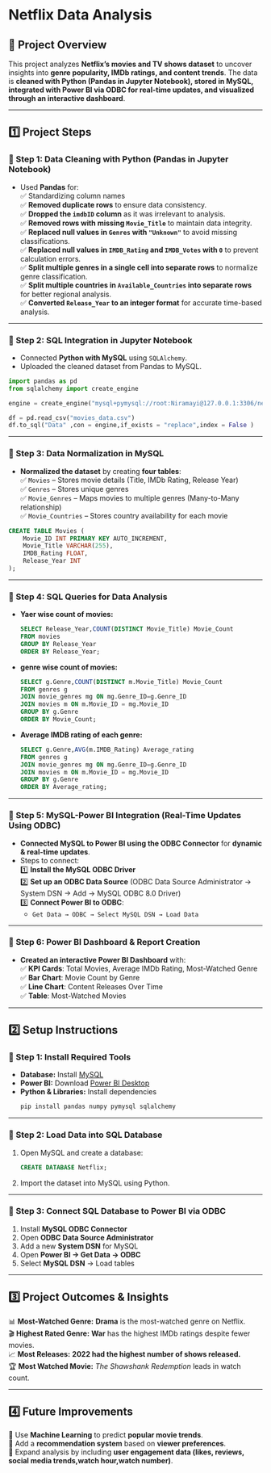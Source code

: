 # **Netflix Data Analysis**  

## **🔹 Project Overview**  
This project analyzes **Netflix’s movies and TV shows dataset** to uncover insights into **genre popularity, IMDb ratings, and content trends**. The data is **cleaned with Python (Pandas in Jupyter Notebook), stored in MySQL, integrated with Power BI via ODBC for real-time updates, and visualized through an interactive dashboard**.  

---

## 1️⃣ Project Steps  

### **📌 Step 1: Data Cleaning with Python (Pandas in Jupyter Notebook)**  
- Used **Pandas** for:    
  ✅ Standardizing column names  
  ✅ **Removed duplicate rows** to ensure data consistency.  
  ✅ **Dropped the `imdbID` column** as it was irrelevant to analysis.  
  ✅ **Removed rows with missing `Movie_Title`** to maintain data integrity.  
  ✅ **Replaced null values in `Genres` with `"Unknown"`** to avoid missing classifications.  
  ✅ **Replaced null values in `IMDB_Rating` and `IMDB_Votes` with `0`** to prevent calculation errors.  
  ✅ **Split multiple genres in a single cell into separate rows** to normalize genre classification.  
  ✅ **Split multiple countries in `Available_Countries` into separate rows** for better regional analysis.  
  ✅ **Converted `Release_Year` to an integer format** for accurate time-based analysis. 
---

### **📌 Step 2: SQL Integration in Jupyter Notebook**  
- Connected **Python with MySQL** using `SQLAlchemy`.  
- Uploaded the cleaned dataset from Pandas to MySQL.  

```python
import pandas as pd
from sqlalchemy import create_engine

engine = create_engine("mysql+pymysql://root:Niramayi@127.0.0.1:3306/netflix")

df = pd.read_csv("movies_data.csv")
df.to_sql("Data" ,con = engine,if_exists = "replace",index = False )
```

---

### **📌 Step 3: Data Normalization in MySQL**  
- **Normalized the dataset** by creating **four tables**:  
  ✅ `Movies` – Stores movie details (Title, IMDb Rating, Release Year)  
  ✅ `Genres` – Stores unique genres  
  ✅ `Movie_Genres` – Maps movies to multiple genres (Many-to-Many relationship)  
  ✅ `Movie_Countries` – Stores country availability for each movie  

```sql
CREATE TABLE Movies (
    Movie_ID INT PRIMARY KEY AUTO_INCREMENT,
    Movie_Title VARCHAR(255),
    IMDB_Rating FLOAT,
    Release_Year INT
);
```

---

### **📌 Step 4: SQL Queries for Data Analysis**  
- **Yaer wise count of movies:**  
  ```sql
  SELECT Release_Year,COUNT(DISTINCT Movie_Title) Movie_Count
  FROM movies
  GROUP BY Release_Year
  ORDER BY Release_Year;
  ```
- **genre wise count of movies:**  
  ```sql
  SELECT g.Genre,COUNT(DISTINCT m.Movie_Title) Movie_Count
  FROM genres g
  JOIN movie_genres mg ON mg.Genre_ID=g.Genre_ID
  JOIN movies m ON m.Movie_ID = mg.Movie_ID
  GROUP BY g.Genre
  ORDER BY Movie_Count;
  ```
- **Average IMDB rating of each genre:**  
  ```sql
  SELECT g.Genre,AVG(m.IMDB_Rating) Average_rating
  FROM genres g
  JOIN movie_genres mg ON mg.Genre_ID=g.Genre_ID
  JOIN movies m ON m.Movie_ID = mg.Movie_ID 
  GROUP BY g.Genre
  ORDER BY Average_rating;
  ```

---

### **📌 Step 5: MySQL-Power BI Integration (Real-Time Updates Using ODBC)**  
- **Connected MySQL to Power BI using the ODBC Connector** for **dynamic & real-time updates**.  
- Steps to connect:  
  1️⃣ **Install the MySQL ODBC Driver**  
  2️⃣ **Set up an ODBC Data Source** (ODBC Data Source Administrator → System DSN → Add → MySQL ODBC 8.0 Driver)  
  3️⃣ **Connect Power BI to ODBC**:  
     - `Get Data → ODBC → Select MySQL DSN → Load Data`  

---

### **📌 Step 6: Power BI Dashboard & Report Creation**  
- **Created an interactive Power BI Dashboard** with:  
  ✅ **KPI Cards**: Total Movies, Average IMDb Rating, Most-Watched Genre  
  ✅ **Bar Chart**: Movie Count by Genre  
  ✅ **Line Chart**: Content Releases Over Time  
  ✅ **Table**: Most-Watched Movies  

---

##  2️⃣ Setup Instructions  

### **📌 Step 1: Install Required Tools**
- **Database:** Install [MySQL](https://dev.mysql.com/downloads/)  
- **Power BI:** Download [Power BI Desktop](https://powerbi.microsoft.com/)  
- **Python & Libraries:** Install dependencies  
  ```sh
  pip install pandas numpy pymysql sqlalchemy
  ```

---

### **📌 Step 2: Load Data into SQL Database**  
1. Open MySQL and create a database:  
   ```sql
   CREATE DATABASE Netflix;
   ```
2. Import the dataset into MySQL using Python.

---

### **📌 Step 3: Connect SQL Database to Power BI via ODBC**  
1. Install **MySQL ODBC Connector**  
2. Open **ODBC Data Source Administrator**  
3. Add a new **System DSN** for MySQL  
4. Open **Power BI → Get Data → ODBC**  
5. Select **MySQL DSN** → Load tables  

---

##  3️⃣ Project Outcomes & Insights  
📊 **Most-Watched Genre:** **Drama** is the most-watched genre on Netflix.  
🎬 **Highest Rated Genre:** **War** has the highest IMDb ratings despite fewer movies.  
📈 **Most Releases:** **2022 had the highest number of shows released.**  
🏆 **Most Watched Movie:** *The Shawshank Redemption* leads in watch count.  

---

## 4️⃣ Future Improvements 
🔹 Use **Machine Learning** to predict **popular movie trends**.  
🔹 Add a **recommendation system** based on **viewer preferences**.  
🔹 Expand analysis by including **user engagement data (likes, reviews, social media trends,watch hour,watch number)**.  
